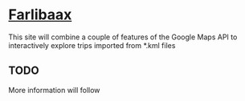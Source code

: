 # [Farlibaax](http://html5boilerplate.com)

This site will combine a couple of features of the Google Maps API to interactively explore trips imported from *.kml files

## TODO

More information will follow